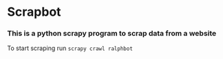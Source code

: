 # Scrapbot #
### This is a python scrapy program to scrap  data from a website ###
To start scraping run
    `scrapy crawl ralphbot`
